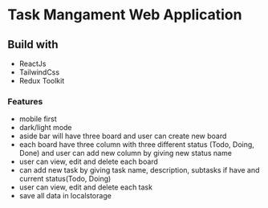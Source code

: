 # Task Mangament Web Application

## Build with

- ReactJs
- TailwindCss
- Redux Toolkit

### Features

- mobile first
- dark/light mode
- aside bar will have three board and user can create new board
- each board have three column with three different status (Todo, Doing, Done) and user can add new column by giving new status name
- user can view, edit and delete each board
- can add new task by giving task name, description, subtasks if have and current status(Todo, Doing)
- user can view, edit and delete each task
- save all data in localstorage
